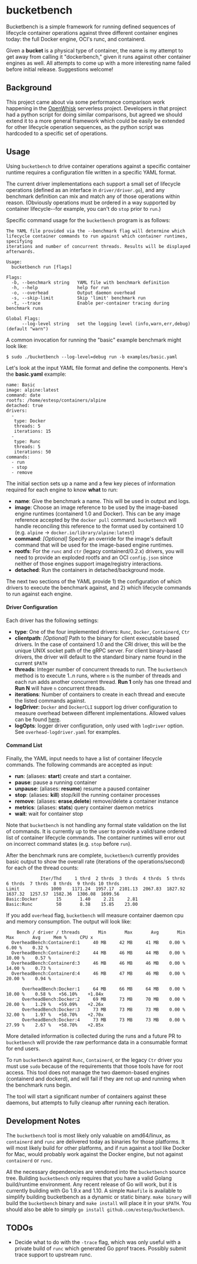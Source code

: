 # bucketbench
Bucketbench is a simple framework for running defined sequences
of lifecycle container operations against three different container
engines today: the full Docker engine, OCI's runc, and containerd.

Given a **bucket** is a physical type of container, the name is my attempt to
get away from calling it "dockerbench," given it runs against other
container engines as well. All attempts to come up with a more interesting
name failed before initial release. Suggestions welcome!

## Background
This project came about via some performance comparison work happening
in the [OpenWhisk](https://openwhisk.org) serverless project. Developers
in that project had a python script for doing similar comparisons, but
agreed we should extend it to a more general framework which could be
easily be extended for other lifecycle operation sequences, as the python
script was hardcoded to a specific set of operations.

## Usage
Using `bucketbench` to drive container operations against a specific
container runtime requires a configuration file written in a specific YAML
format.

The current driver implementations each support a small set
of lifecycle operations (defined as an interface in `driver/driver.go`), and
any benchmark definition can mix and match any of those operations within
reason. (Obviously operations must be ordered in a way supported by container
lifecycle--for example, you can't do `stop` prior to `run`.)

Specific command usage for the `bucketbench` program is as follows:
```
The YAML file provided via the --benchmark flag will determine which
lifecycle container commands to run against which container runtimes, specifying
iterations and number of concurrent threads. Results will be displayed afterwards.

Usage:
  bucketbench run [flags]

Flags:
  -b, --benchmark string   YAML file with benchmark definition
  -h, --help               help for run
  -o, --overhead           Output daemon overhead
  -s, --skip-limit         Skip 'limit' benchmark run
  -t, --trace              Enable per-container tracing during benchmark runs

Global Flags:
      --log-level string   set the logging level (info,warn,err,debug) (default "warn")
```

A common invocation for running the "basic" example benchmark might look like:

```
$ sudo ./bucketbench --log-level=debug run -b examples/basic.yaml
```

Let's look at the input YAML file format and define the components. Here's
the **basic.yaml** example:

```
name: Basic
image: alpine:latest
command: date
rootfs: /home/estesp/containers/alpine
detached: true
drivers:
  - 
   type: Docker
   threads: 5
   iterations: 15
  - 
   type: Runc
   threads: 5
   iterations: 50
commands:
  - run
  - stop
  - remove
```

The initial section sets up a name and a few key pieces of information required
for each engine to know **what** to run:
 - **name**: Give the benchmark a name. This will be used in output and logs.
 - **image**: Choose an image reference to be used by the image-based engine runtimes (containerd 1.0 and Docker). This can be any image reference accepted by the `docker pull` command. `bucketbench` will handle reconciling this reference to the format used by containerd 1.0 (e.g. `alpine` -> `docker.io/library/alpine:latest`)
 - **command**: *[Optional]* Specify an override for the image's default command that will be used for the image-based engine runtimes.
 - **rootfs**: For the `runc` and `ctr` (legacy containerd/0.2.x) drivers, you will need to provide an exploded rootfs and an OCI `config.json` since neither of those engines support image/registry interactions.
 - **detached**: Run the containers in detached/background mode.

The next two sections of the YAML provide 1) the configuration of which drivers
to execute the benchmark against, and 2) which lifecycle commands to run
against each engine.

#### Driver Configuration

Each driver has the following settings:
 - **type**: One of the four implemented drivers: `Runc`, `Docker`, `Containerd`, `Ctr`
 - **clientpath**: *[Optional]* Path to the binary for client executable based drivers. In the case of containerd 1.0 and the CRI driver, this will be the unique UNIX socket path of the gRPC server. For client binary-based drivers, the driver will default to the standard binary name found in the current `$PATH`
 - **threads**: Integer number of concurrent threads to run. The `bucketbench` method is to execute 1..n runs, where `n` is the number of threads and each run adds another concurrent thread. **Run 1** only has one thread and **Run N** will have `n` concurrent threads.
 - **iterations**: Number of containers to create in each thread and execute the listed commands against.
 - **logDriver**: `Docker` and `DockerCLI` support log driver configuration to measure overhead between different implementations. Allowed values can be found [here](https://docs.docker.com/config/containers/logging/configure/#supported-logging-drivers).
 - **logOpts**: logger driver configuration, only used with `logDriver` option. See `overhead-logdriver.yaml` for examples.

#### Command List

Finally, the YAML input needs to have a list of container lifecycle commands.
The following commands are accepted as input:

 - **run**: (aliases: **start**) create and start a container.
 - **pause**: pause a running container
 - **unpause**: (aliases: **resume**) resume a paused container
 - **stop**: (aliases: **kill**) stop/kill the running container processes
 - **remove**: (aliases: **erase**,**delete**) remove/delete a container instance
 - **metrics**: (aliases: **stats**) query container daemon metrics
 - **wait**: wait for container stop

Note that `bucketbench` is not handling any formal state validation on the list
of commands. It is currently up to the user to provide a valid/sane ordered
list of container lifecycle commands. The container runtimes will error out on
incorrect command states (e.g. `stop` before `run`).

After the benchmark runs are complete, `bucketbench` currently provides basic
output to show the overall rate (iterations of the operations/second) for each
of the thread counts:

```
             Iter/Thd     1 thrd  2 thrds  3 thrds  4 thrds  5 thrds  6 thrds  7 thrds  8 thrds  9 thrds 10 thrds
Limit            1000    1171.24  1957.17  2101.13  2067.83  1827.92  1637.32  1257.57  1582.36  1306.08  1699.56
Basic:Docker       15       1.40     2.21     2.81
Basic:Runc         50       8.38    15.85    23.00
```

If you add `overhead` flag, `bucketbench` will measure container daemon cpu
and memory consumption. The output will look like:

```
    Bench / driver / threads       Min       Max       Avg       Min       Max       Avg     Mem %     CPU x
  OverheadBench:Containerd:1     40 MB     42 MB     41 MB    0.00 %    6.00 %    0.32 %
  OverheadBench:Containerd:2     44 MB     46 MB     44 MB    0.00 %   10.00 %    0.57 %
  OverheadBench:Containerd:3     46 MB     46 MB     46 MB    0.00 %   14.00 %    0.73 %
  OverheadBench:Containerd:4     46 MB     47 MB     46 MB    0.00 %   20.00 %    0.94 %

      OverheadBench:Docker:1     64 MB     66 MB     64 MB    0.00 %   10.00 %    0.58 %   +56.10%    +1.84x
      OverheadBench:Docker:2     69 MB     73 MB     70 MB    0.00 %   20.00 %    1.29 %   +59.09%    +2.26x
      OverheadBench:Docker:3     73 MB     73 MB     73 MB    0.00 %   32.00 %    1.97 %   +58.70%    +2.70x
      OverheadBench:Docker:4     73 MB     73 MB     73 MB    0.00 %   27.99 %    2.67 %   +58.70%    +2.85x
```

More detailed information is collected during the runs and a future PR to
`bucketbench` will provide the raw performance data in a consumable format for
end users.

To run `bucketbench` against `Runc`, `Containerd`, or the legacy `Ctr` driver
you must use `sudo` because of the requirements that those tools have for root
access. This tool does not manage the two daemon-based engines (containerd and
dockerd), and will fail if they are not up and running when the benchmark runs
begin.

The tool will start a significant number of containers against these daemons,
but attempts to fully cleanup after running each iteration.

## Development Notes

The `bucketbench` tool is most likely only valuable on amd64/linux, as
`containerd` and `runc` are delivered today as binaries for those platforms.
It will most likely build for other platforms, and if run against a tool like
Docker for Mac, would probably work against the Docker engine, but not
against `containerd` or `runc`.

All the necessary dependencies are vendored into the `bucketbench` source tree.
Building `bucketbench` only requires that you have a valid Golang build/runtime
environment. Any recent release of Go will work, but it is currently building
with Go 1.9.x and 1.10. A simple `Makefile` is available to simplify building
bucketbench as a dynamic or static binary. `make binary` will build the
`bucketbench` binary and `make install` will place it in your `$PATH`. You
should also be able to simply `go install github.com/estesp/bucketbench`.

## TODOs

 - Decide what to do with the `-trace` flag, which was only useful with a private build of `runc` which generated Go pprof traces. Possibly submit trace support to upstream runc.
